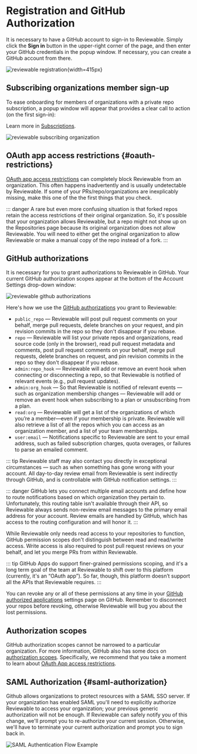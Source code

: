 # Registration and GitHub Authorization

It is necessary to have a GitHub account to sign-in to Reviewable. Simply click the **Sign in** button in the upper-right corner of the page, and then enter your GitHub credentials in the popup window. If necessary, you can create a GitHub account from there.

![reviewable registration](images/registration_1.png){width=415px}

## Subscribing organizations member sign-up

To ease onboarding for members of organizations with a private repo subscription, a popup window will appear that provides a clear call to action (on the first sign-in):

Learn more in [Subscriptions](#subscriptions).

![reviewable subscribing organization](images/registration_2.png)

## OAuth app access restrictions {#oauth-restrictions}

[OAuth app access restrictions](https://help.github.com/articles/about-oauth-app-access-restrictions/) can completely block Reviewable from an organization. This often happens inadvertently and is usually undetectable by Reviewable. If some of your PRs/repo/organizations are inexplicably missing, make this one of the the first things that you check.

::: danger
A rare but even more confusing situation is that forked repos retain the access restrictions of their original organization. So, it's possible that your organization allows Reviewable, but a repo might not show up on the Repositories page because its original organization does not allow Reviewable. You will need to either get the original organization to allow Reviewable or make a manual copy of the repo instead of a fork.
:::

## GitHub authorizations

It is necessary for you to grant authorizations to Reviewable in GitHub. Your current GitHub authorization scopes appear at the bottom of the Account Settings drop-down window:

![reviewable github authorizations](images/registration_3.png)

Here's how we use the [GitHub authorizations](https://developer.github.com/apps/building-oauth-apps/scopes-for-oauth-apps/) you grant to Reviewable:

* `public_repo` — Reviewable will post pull request comments on your behalf, merge pull requests, delete branches on your request, and pin revision commits in the repo so they don't disappear if you rebase.
* `repo` — Reviewable will list your private repos and organizations, read source code (only in the browser), read pull request metadata and comments, post pull request comments on your behalf, merge pull requests, delete branches on request, and pin revision commits in the repo so they don't disappear if you rebase.
* `admin:repo_hook` — Reviewable will add or remove an event hook when connecting or disconnecting a repo, so that Reviewable is notified of relevant events (e.g., pull request updates).
* `admin:org_hook` — So that Reviewable is notified of relevant events — such as organization membership changes — Reviewable will add or remove an event hook when subscribing to a plan or unsubscribing from a plan.
* `read:org` — Reviewable will get a list of the organizations of which you’re a member—even if your membership is private. Reviewable will also retrieve a list of all the repos which you can access as an organization member, and a list of your team memberships.
* `user:email` — Notifications specific to Reviewable are sent to your email address, such as failed subscription charges, quota overages, or failures to parse an emailed comment.

::: tip
Reviewable staff may also contact you directly in exceptional circumstances — such as when something has gone wrong with your account. All day-to-day review email from Reviewable is sent indirectly through GitHub, and is controllable with GitHub notification settings.
:::

::: danger
GitHub lets you connect multiple email accounts and define how to route notifications based on which organization they pertain to. Unfortunately, this routing table isn't available through their API, so Reviewable always sends non-review email messages to the primary email address for your account.  Review emails are handled by GitHub, which has access to the routing configuration and will honor it.
:::

While Reviewable only needs read access to your repositories to function, GitHub permission scopes don't distinguish between read and read/write access.  Write access is also required to post pull request reviews on your behalf, and let you merge PRs from within Reviewable.

::: tip
GitHub Apps do support finer-grained permissions scoping, and it's a long term goal of the team at Reviewable to shift over to this platform (currently, it's an “OAuth app”). So far, though, this platform doesn’t support all the APIs that Reviewable requires.
:::

You can revoke any or all of these permissions at any time in your [GitHub authorized applications](https://github.com/settings/applications) settings page on GitHub. Remember to disconnect your repos before revoking, otherwise Reviewable will bug you about the lost permissions.

## Authorization scopes

GitHub authorization scopes cannot be narrowed to a particular organization. For more information, GitHub also has some docs on [authorization scopes](https://developer.github.com/v3/oauth/#scopes). Specifically, we recommend that you take a moment to learn about [OAuth App access restrictions](https://help.github.com/articles/about-oauth-app-access-restrictions/).

## SAML Authorization {#saml-authorization}

Github allows organizations to protect resources with a SAML SSO server.  If your organization has enabled SAML you'll need to explicitly authorize Reviewable to access your organization; your previous generic authorization will not be enough. If Reviewable can safely notify you of this change, we'll prompt you to re-authorize your current session.  Otherwise, we'll have to terminate your current authorization and prompt you to sign back in.

![SAML Authentication Flow Example](images/saml_authorization.png)
